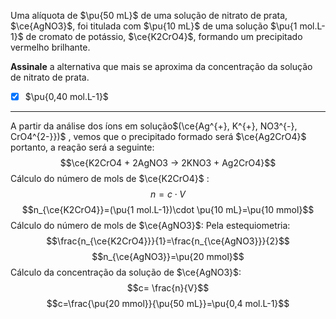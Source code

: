 Uma alíquota de $\pu{50 mL}$ de uma solução de nitrato de prata, $\ce{AgNO3}$, foi titulada com $\pu{10 mL}$ de uma solução $\pu{1 mol.L-1}$ de cromato de potássio, $\ce{K2CrO4}$, formando um precipitado vermelho brilhante.

**Assinale** a alternativa que mais se aproxima da concentração da solução de nitrato de prata.

- [x] $\pu{0,40 mol.L-1}$

---

A partir da análise dos íons em solução$(\ce{Ag^{+}, K^{+}, NO3^{-}, CrO4^{2-}})$  , vemos que o precipitado formado será $\ce{Ag2CrO4}$ portanto, a reação será a seguinte:
$$\ce{K2CrO4 + 2AgNO3 -> 2KNO3 + Ag2CrO4}$$
Cálculo do número de mols de $\ce{K2CrO4}$ :
$$n= c \cdot V$$
$$n_{\ce{K2CrO4}}=(\pu{1 mol.L-1})\cdot \pu{10 mL}=\pu{10 mmol}$$
Cálculo do número de mols de $\ce{AgNO3}$:
Pela estequiometria:
$$\frac{n_{\ce{K2CrO4}}}{1}=\frac{n_{\ce{AgNO3}}}{2}$$
$$n_{\ce{AgNO3}}=\pu{20 mmol}$$
Cálculo da concentração da solução de $\ce{AgNO3}$:
$$c= \frac{n}{V}$$
$$c=\frac{\pu{20 mmol}}{\pu{50 mL}}=\pu{0,4 mol.L-1}$$

